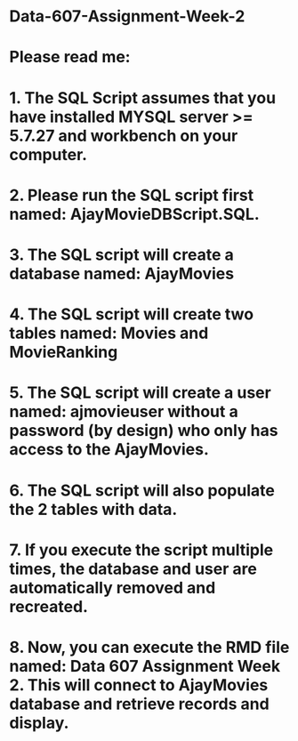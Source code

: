 # Data-607-Assignment-Week-2
# Please read me:  
# 1.   The SQL Script assumes that you have installed MYSQL server >= 5.7.27 and workbench on your computer.
# 2.   Please run the SQL script first named: AjayMovieDBScript.SQL.
# 3.   The SQL script will create a database named: AjayMovies
# 4.   The SQL script will create two tables named: Movies and MovieRanking
# 5.   The SQL script will create a user named: ajmovieuser without a password (by design) who only has access to the AjayMovies.
# 6.   The SQL script will also populate the 2 tables with data.
# 7.   If you execute the script multiple times, the database and user are automatically removed and recreated.  
# 8.   Now, you can execute the RMD file named: Data 607 Assignment Week 2.  This will connect to AjayMovies database and retrieve records and display.

